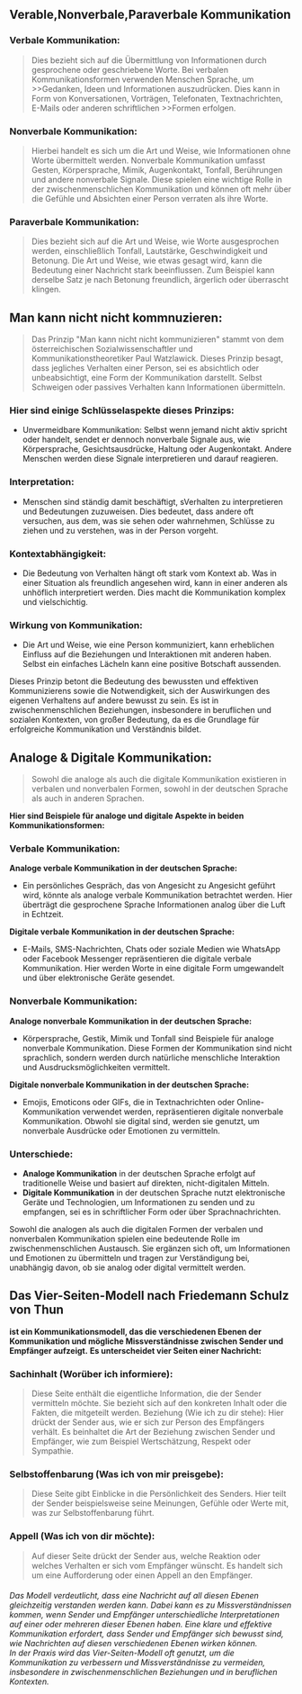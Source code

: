 ## Verable,Nonverbale,Paraverbale Kommunikation

### Verbale Kommunikation: 

>Dies bezieht sich auf die Übermittlung von Informationen durch gesprochene oder geschriebene Worte.
> Bei verbalen Kommunikationsformen verwenden Menschen Sprache, um >>Gedanken, Ideen und Informationen auszudrücken. Dies kann in Form von Konversationen,
>Vorträgen, Telefonaten, Textnachrichten, E-Mails oder anderen schriftlichen >>Formen erfolgen.

### Nonverbale Kommunikation:

>Hierbei handelt es sich um die Art und Weise, wie Informationen ohne Worte übermittelt werden.
> Nonverbale Kommunikation umfasst Gesten, Körpersprache, Mimik, Augenkontakt, Tonfall, Berührungen und andere nonverbale Signale. 
>Diese spielen eine wichtige Rolle in der zwischenmenschlichen Kommunikation und können oft mehr über die Gefühle und Absichten einer Person verraten als ihre Worte.

### Paraverbale Kommunikation:

>Dies bezieht sich auf die Art und Weise, wie Worte ausgesprochen werden, einschließlich Tonfall, Lautstärke, Geschwindigkeit und Betonung. 
>Die Art und Weise, wie etwas gesagt wird, kann die Bedeutung einer Nachricht stark beeinflussen.
>Zum Beispiel kann derselbe Satz je nach Betonung freundlich, ärgerlich oder überrascht klingen.






## Man kann nicht nicht kommnuzieren:

>Das Prinzip "Man kann nicht nicht kommunizieren" stammt von dem österreichischen Sozialwissenschaftler und Kommunikationstheoretiker Paul Watzlawick.
Dieses Prinzip  besagt, dass jegliches Verhalten einer Person, sei es absichtlich oder unbeabsichtigt, eine Form der Kommunikation darstellt.
Selbst Schweigen oder passives Verhalten kann Informationen übermitteln.

### Hier sind einige Schlüsselaspekte dieses Prinzips:
- Unvermeidbare Kommunikation: Selbst wenn jemand nicht aktiv spricht oder handelt, sendet er dennoch nonverbale Signale aus,
 wie Körpersprache, Gesichtsausdrücke, Haltung oder Augenkontakt. Andere Menschen werden diese Signale interpretieren und darauf reagieren.

### Interpretation:
- Menschen sind ständig damit beschäftigt, sVerhalten zu interpretieren und Bedeutungen zuzuweisen.
Dies bedeutet, dass andere oft versuchen, aus dem, was sie sehen oder wahrnehmen, Schlüsse zu ziehen und zu verstehen, was in der Person vorgeht.

### Kontextabhängigkeit:
- Die Bedeutung von Verhalten hängt oft stark vom Kontext ab. Was in einer Situation als freundlich angesehen wird,
 kann in einer anderen als unhöflich interpretiert werden. Dies macht die Kommunikation komplex und vielschichtig.

### Wirkung von Kommunikation:
- Die Art und Weise, wie eine Person kommuniziert, kann erheblichen Einfluss auf die Beziehungen und Interaktionen mit anderen haben.
 Selbst ein einfaches Lächeln kann eine positive Botschaft aussenden.

Dieses Prinzip betont die Bedeutung des bewussten und effektiven Kommunizierens sowie die Notwendigkeit, sich der Auswirkungen des eigenen Verhaltens auf andere bewusst zu sein. Es ist in zwischenmenschlichen Beziehungen, insbesondere in beruflichen und sozialen Kontexten, von großer Bedeutung, da es die Grundlage für erfolgreiche Kommunikation und Verständnis bildet.






## Analoge & Digitale Kommunikation:
>Sowohl die analoge als auch die digitale Kommunikation existieren in verbalen und nonverbalen Formen, sowohl in der deutschen Sprache als auch in anderen Sprachen. 

**Hier sind Beispiele für analoge und digitale Aspekte in beiden Kommunikationsformen:**

 ### Verbale Kommunikation:

**Analoge verbale Kommunikation in der deutschen Sprache:**
- Ein persönliches Gespräch, das von Angesicht zu Angesicht geführt wird, könnte als analoge verbale Kommunikation betrachtet werden. Hier überträgt die gesprochene Sprache Informationen analog über die Luft in Echtzeit.

**Digitale verbale Kommunikation in der deutschen Sprache:**
- E-Mails, SMS-Nachrichten, Chats oder soziale Medien wie WhatsApp oder Facebook Messenger repräsentieren die digitale verbale Kommunikation. Hier werden Worte in eine digitale Form umgewandelt und über elektronische Geräte gesendet.

### Nonverbale Kommunikation:

**Analoge nonverbale Kommunikation in der deutschen Sprache:**
- Körpersprache, Gestik, Mimik und Tonfall sind Beispiele für analoge nonverbale Kommunikation. Diese Formen der Kommunikation sind nicht sprachlich, sondern werden durch natürliche menschliche Interaktion und Ausdrucksmöglichkeiten vermittelt.

**Digitale nonverbale Kommunikation in der deutschen Sprache:**
- Emojis, Emoticons oder GIFs, die in Textnachrichten oder Online-Kommunikation verwendet werden, repräsentieren digitale nonverbale Kommunikation. Obwohl sie digital sind, werden sie genutzt, um nonverbale Ausdrücke oder Emotionen zu vermitteln.

### Unterschiede:

- **Analoge Kommunikation** in der deutschen Sprache erfolgt auf traditionelle Weise und basiert auf direkten, nicht-digitalen Mitteln.
- **Digitale Kommunikation** in der deutschen Sprache nutzt elektronische Geräte und Technologien, um Informationen zu senden und zu empfangen, sei es in schriftlicher Form oder über Sprachnachrichten.

Sowohl die analogen als auch die digitalen Formen der verbalen und nonverbalen Kommunikation spielen eine bedeutende Rolle im zwischenmenschlichen Austausch. Sie ergänzen sich oft, um Informationen und Emotionen zu übermitteln und tragen zur Verständigung bei, unabhängig davon, ob sie analog oder digital vermittelt werden.





## Das Vier-Seiten-Modell nach Friedemann Schulz von Thun
**ist ein Kommunikationsmodell, das die verschiedenen Ebenen der Kommunikation und mögliche Missverständnisse zwischen Sender und Empfänger aufzeigt.**
 **Es unterscheidet vier Seiten einer Nachricht:**

### Sachinhalt (Worüber ich informiere):
> Diese Seite enthält die eigentliche Information, die der Sender vermitteln möchte. Sie bezieht sich auf den konkreten Inhalt oder die Fakten, die mitgeteilt werden.
Beziehung (Wie ich zu dir stehe): Hier drückt der Sender aus, wie er sich zur Person des Empfängers verhält. Es beinhaltet die Art der Beziehung zwischen Sender und Empfänger, wie zum Beispiel Wertschätzung, Respekt oder Sympathie.

### Selbstoffenbarung (Was ich von mir preisgebe):
> Diese Seite gibt Einblicke in die Persönlichkeit des Senders. Hier teilt der Sender beispielsweise seine Meinungen, Gefühle oder Werte mit, was zur Selbstoffenbarung führt.
### Appell (Was ich von dir möchte):
> Auf dieser Seite drückt der Sender aus, welche Reaktion oder welches Verhalten er sich vom Empfänger wünscht. Es handelt sich um eine Aufforderung oder einen Appell an den Empfänger.

###### Das Modell verdeutlicht, dass eine Nachricht auf all diesen Ebenen gleichzeitig verstanden werden kann. Dabei kann es zu Missverständnissen kommen, wenn Sender und Empfänger unterschiedliche Interpretationen auf einer oder mehreren dieser Ebenen haben. Eine klare und effektive Kommunikation erfordert, dass Sender und Empfänger sich bewusst sind, wie Nachrichten auf diesen verschiedenen Ebenen wirken können.<br>In der Praxis wird das Vier-Seiten-Modell oft genutzt, um die Kommunikation zu verbessern und Missverständnisse zu vermeiden, insbesondere in zwischenmenschlichen Beziehungen und in beruflichen Kontexten.